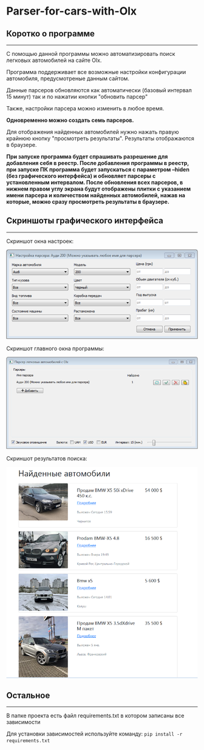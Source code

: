 # Parser-for-cars-with-Olx


Коротко о программе
-------------------
<hr></hr>

С помощью данной программы можно автоматизировать поиск легковых автомобилей на сайте Olx.

Программа поддерживает все возможные настройки конфигурации автомобиля, предусмотреные данным сайтом.

Данные парсеров обновляются как автоматически (базовый интервал 15 минут) так и по нажатии кнопки "обновить парсер" 

Также, настройки парсера можно изменить в любое время.

**Одновременно можно создать семь парсеров.**

Для отображения найденных автомобилей нужно нажать правую крайнюю кнопку "просмотреть результаты".
Результаты отображаются в браузере.

**При запуске программа будет спрашивать разрешение для добавления себя в реестр. 
После добавления программы в реестр, при запуске ПК программа будет запускаться с параметром –hiden (без графического интерфейса) 
и обновляет парсеры с установленным интервалом.
После обновления всех парсеров, в нижнем правом углу экрана будут отображены плитки
с указанием имени парсера и количеством найденных автомобилей, нажав на которые, можно сразу просмотреть результаты в браузере.**

Скриншоты графического интерфейса
-------------------
<hr></hr>


Скриншот окна настроек:

![Parser-for-cars-with-Olx](screenshots/filter.PNG)


Скриншот главного окна программы:

![Parser-for-cars-with-Olx](screenshots/main.PNG)

Скриншот результатов поиска:

![Parser-for-cars-with-Olx](screenshots/results.PNG)

Остальное
-------------------
<hr></hr>

В папке проекта есть файл requirements.txt в котором записаны все зависимости

Для установки зависимостей используйте команду: 
```pip install -r requirements.txt```
